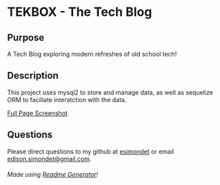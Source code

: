 # TEKBOX - The Tech Blog

## Purpose

A Tech Blog exploring modern refreshes of old school tech!

## Description

This project uses mysql2 to store and manage data, as well as sequelize ORM to faciliate interatction with the data.

[Full Page Screenshot]()

## Questions

Please direct questions to my github at [esimondet](https://github.com/esimondet)
or email [edison.simondet@gmail.com](edison.simondet@gmail.com).

###### Made using [Readme Generator](https://github.com/esimondet/readme-generator)!

